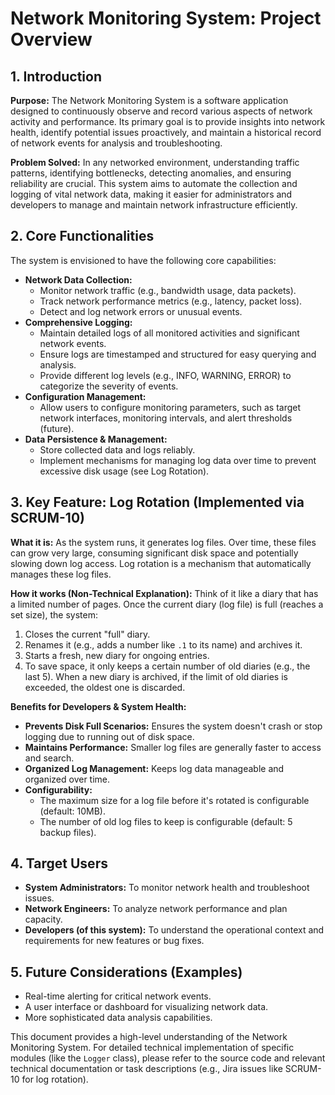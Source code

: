 # Network Monitoring System: Project Overview

## 1. Introduction

**Purpose:**
The Network Monitoring System is a software application designed to continuously observe and record various aspects of network activity and performance. Its primary goal is to provide insights into network health, identify potential issues proactively, and maintain a historical record of network events for analysis and troubleshooting.

**Problem Solved:**
In any networked environment, understanding traffic patterns, identifying bottlenecks, detecting anomalies, and ensuring reliability are crucial. This system aims to automate the collection and logging of vital network data, making it easier for administrators and developers to manage and maintain network infrastructure efficiently.

## 2. Core Functionalities

The system is envisioned to have the following core capabilities:

*   **Network Data Collection:**
    *   Monitor network traffic (e.g., bandwidth usage, data packets).
    *   Track network performance metrics (e.g., latency, packet loss).
    *   Detect and log network errors or unusual events.
*   **Comprehensive Logging:**
    *   Maintain detailed logs of all monitored activities and significant network events.
    *   Ensure logs are timestamped and structured for easy querying and analysis.
    *   Provide different log levels (e.g., INFO, WARNING, ERROR) to categorize the severity of events.
*   **Configuration Management:**
    *   Allow users to configure monitoring parameters, such as target network interfaces, monitoring intervals, and alert thresholds (future).
*   **Data Persistence & Management:**
    *   Store collected data and logs reliably.
    *   Implement mechanisms for managing log data over time to prevent excessive disk usage (see Log Rotation).

## 3. Key Feature: Log Rotation (Implemented via SCRUM-10)

**What it is:**
As the system runs, it generates log files. Over time, these files can grow very large, consuming significant disk space and potentially slowing down log access. Log rotation is a mechanism that automatically manages these log files.

**How it works (Non-Technical Explanation):**
Think of it like a diary that has a limited number of pages. Once the current diary (log file) is full (reaches a set size), the system:
1.  Closes the current "full" diary.
2.  Renames it (e.g., adds a number like `.1` to its name) and archives it.
3.  Starts a fresh, new diary for ongoing entries.
4.  To save space, it only keeps a certain number of old diaries (e.g., the last 5). When a new diary is archived, if the limit of old diaries is exceeded, the oldest one is discarded.

**Benefits for Developers & System Health:**
*   **Prevents Disk Full Scenarios:** Ensures the system doesn't crash or stop logging due to running out of disk space.
*   **Maintains Performance:** Smaller log files are generally faster to access and search.
*   **Organized Log Management:** Keeps log data manageable and organized over time.
*   **Configurability:**
    *   The maximum size for a log file before it's rotated is configurable (default: 10MB).
    *   The number of old log files to keep is configurable (default: 5 backup files).

## 4. Target Users

*   **System Administrators:** To monitor network health and troubleshoot issues.
*   **Network Engineers:** To analyze network performance and plan capacity.
*   **Developers (of this system):** To understand the operational context and requirements for new features or bug fixes.

## 5. Future Considerations (Examples)

*   Real-time alerting for critical network events.
*   A user interface or dashboard for visualizing network data.
*   More sophisticated data analysis capabilities.

This document provides a high-level understanding of the Network Monitoring System. For detailed technical implementation of specific modules (like the `Logger` class), please refer to the source code and relevant technical documentation or task descriptions (e.g., Jira issues like SCRUM-10 for log rotation).